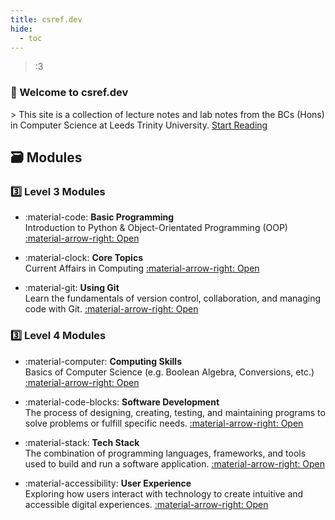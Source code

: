 ```yaml
---
title: csref.dev
hide:
  - toc
---
```

> :3

<div class="hero">
  <h3>👋 Welcome to <b>csref.dev</b></h3>>
   This site is a collection of lecture notes and lab notes from the BCs (Hons) in Computer Science at Leeds Trinity University.
  <a class="md-button md-button--primary" href="how_it_works/">Start Reading</a>
</div>

## 🗃️ Modules

### 3️⃣ Level 3 Modules
<div class="grid cards" markdown>

-   :material-code: **Basic Programming**  
    Introduction to Python & Object-Orientated Programming (OOP)
    [:material-arrow-right: Open](level-3/basic-programming)

-   :material-clock: **Core Topics**  
    Current Affairs in Computing 
    [:material-arrow-right: Open](level-3/core-topics)

-   :material-git: **Using Git**  
    Learn the fundamentals of version control, collaboration, and managing code with Git.
    [:material-arrow-right: Open](level-4/computing-skills)

</div>

### 3️⃣ Level 4 Modules
<div class="grid cards" markdown>

-   :material-computer: **Computing Skills**  
    Basics of Computer Science (e.g. Boolean Algebra, Conversions, etc.)
    [:material-arrow-right: Open](level-4/computing-skills)

-   :material-code-blocks: **Software Development**  
    The process of designing, creating, testing, and maintaining programs to solve problems or fulfill specific needs.
    [:material-arrow-right: Open](level-4/software-development)

-   :material-stack: **Tech Stack**  
    The combination of programming languages, frameworks, and tools used to build and run a software application.
    [:material-arrow-right: Open](level-4/tech-stack)

-   :material-accessibility: **User Experience**  
    Exploring how users interact with technology to create intuitive and accessible digital experiences.
    [:material-arrow-right: Open](level-4/user-experience)

</div>